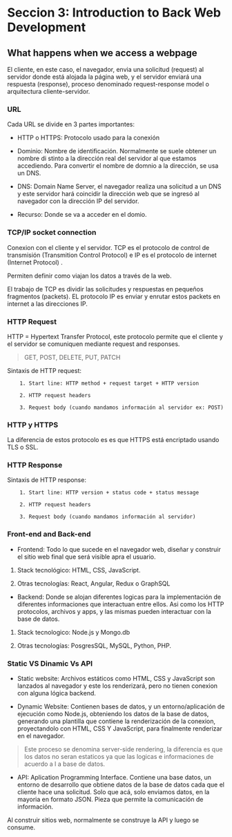 # Seccion 3: Introduction to Back Web Development

## What happens when we access a webpage

El cliente, en este caso, el navegador, envia una solicitud (request) al servidor donde está alojada la página web, y el servidor enviará una respuesta (response), proceso denominado request-response model o arquitectura cliente-servidor.

### URL

Cada URL se divide en 3 partes importantes:

-  HTTP o HTTPS: Protocolo usado para la conexión 

- Dominio: Nombre de identificación. Normalmente se suele obtener un nombre di stinto a la dirección real del servidor al que estamos accediendo. Para convertir el nombre de domnio a la dirección, se usa un DNS.

- DNS: Domain Name Server, el navegador realiza una solicitud a un DNS y este servidor hará coincidir la dirección web que se ingresó al navegador con la dirección IP del servidor. 


- Recurso: Donde se va a acceder en el domio.

### TCP/IP socket connection

Conexion con el cliente y el servidor. 
TCP es el protocolo de control de transmisión (Transmition Control Protocol) e IP es el protocolo de internet (Internet Protocol) .

Permiten definir como viajan los datos a través de la web.

El trabajo de TCP es dividir las solicitudes y respuestas en pequeños fragmentos (packets). EL protocolo IP es enviar y enrutar estos packets en internet a las direcciones IP. 

### HTTP Request

HTTP = Hypertext Transfer Protocol, este protocolo permite que el cliente y el servidor se comuniquen mediante request and responses. 

> GET, POST, DELETE, PUT, PATCH

Sintaxis de HTTP request:

```
    1. Start line: HTTP method + request target + HTTP version

    2. HTTP request headers

    3. Request body (cuando mandamos información al servidor ex: POST)

```

### HTTP y HTTPS

La diferencia de estos protocolo es es que HTTPS está encriptado usando TLS o SSL. 

### HTTP Response 

Sintaxis de HTTP response:

```
    1. Start line: HTTP version + status code + status message

    2. HTTP request headers

    3. Request body (cuando mandamos información al servidor)

```


### Front-end and Back-end

- Frontend: Todo lo que sucede en el navegador web, diseñar y construir el sitio web final que será visible apra el usuario.

1. Stack tecnológico: HTML, CSS, JavaScript.

2. Otras tecnologías: React, Angular, Redux o GraphSQL

- Backend: Donde se alojan diferentes logicas para la implementación de diferentes informaciones que interactuan entre ellos. Asi como los HTTP protocolos, archivos y apps, y las mismas pueden interactuar con la base de datos.

1. Stack tecnologico: Node.js y Mongo.db

2. Otras tecnologías: PosgresSQL, MySQL, Python, PHP.

### Static VS Dinamic Vs API

- Static website: Archivos estáticos como HTML, CSS y JavaScript son lanzados al navegador y este los renderizará, pero no tienen conexion con alguna lógica backend. 

- Dynamic Website: Contienen bases de datos, y un entorno/aplicación de ejecución como Node.js, obteniendo los datos de la base de datos, generando una plantilla que contiene la renderización de la conexion, proyectandolo con HTML, CSS Y JavaScript, para finalmente renderizar en el navegador.

> Este proceso se denomina server-side rendering, la diferencia es que los datos no seran estaticos ya que las logicas e informaciones de acuerdo a l a base de datos.

- API: Aplication Programming Interface. Contiene una base datos, un entorno de desarrollo que obtiene datos de la base de datos cada que el cliente hace una solicitud. Solo que acá, solo enviamos datos, en la mayoria en formato JSON. Pieza que permite la comunicación de información.

Al construir sitios web, normalmente se construye la API y luego se consume.


